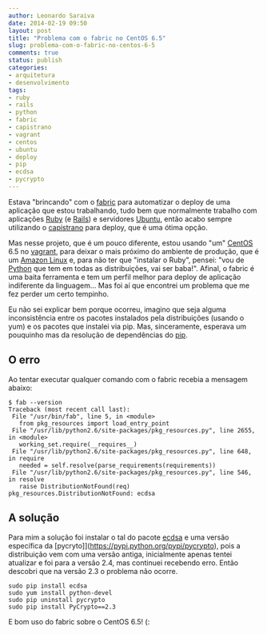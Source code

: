 ```yaml
---
author: Leonardo Saraiva
date: 2014-02-19 09:50
layout: post
title: "Problema com o fabric no CentOS 6.5"
slug: problema-com-o-fabric-no-centos-6-5
comments: true
status: publish
categories:
- arquitetura
- desenvolvimento
tags:
- ruby
- rails
- python
- fabric
- capistrano
- vagrant
- centos
- ubuntu
- deploy
- pip
- ecdsa
- pycrypto
---
```


Estava "brincando" com o [fabric](http://fabfile.org) para automatizar o deploy de uma aplicação que estou trabalhando, tudo bem que normalmente trabalho com aplicações [Ruby](http://ruby-lang.org) (e [Rails](http://rubyonrails.org)) e servidores [Ubuntu](http://ubuntu.com), então acabo sempre utilizando o [capistrano](http://capistranorb.com) para deploy, que é uma ótima opção.

Mas nesse projeto, que é um pouco diferente, estou usando "um" [CentOS](http://centos.org/) 6.5 no [vagrant](http://vagrantup.com), para deixar o mais próximo do ambiente de produção, que é um [Amazon Linux](http://aws.amazon.com/amazon-linux-ami/) e, para não ter que "instalar o Ruby", pensei: "vou de [Python](http://python.org) que tem em todas as distribuições, vai ser baba!". Afinal, o fabric é uma baita ferramenta e tem um perfil melhor para deploy de aplicação indiferente da linguagem... Mas foi aí que encontrei um problema que me fez perder um certo tempinho.

Eu não sei explicar bem porque ocorreu, imagino que seja alguma inconsistência entre os pacotes instalados pela distribuições (usando o yum) e os pacotes que instalei via pip. Mas, sinceramente, esperava um pouquinho mas da resolução de dependências do [pip](https://pypi.python.org/pypi/pip).

## O erro

Ao tentar executar qualquer comando com o fabric recebia a mensagem abaixo:

    $ fab --version
    Traceback (most recent call last):
     File "/usr/bin/fab", line 5, in <module>
       from pkg_resources import load_entry_point
     File "/usr/lib/python2.6/site-packages/pkg_resources.py", line 2655, in <module>
       working_set.require(__requires__)
     File "/usr/lib/python2.6/site-packages/pkg_resources.py", line 648, in require
       needed = self.resolve(parse_requirements(requirements))
     File "/usr/lib/python2.6/site-packages/pkg_resources.py", line 546, in resolve
       raise DistributionNotFound(req)
    pkg_resources.DistributionNotFound: ecdsa

## A solução

Para mim a solução foi instalar o tal do pacote [ecdsa](https://pypi.python.org/pypi/ecdsa) e uma versão específica da [pycryto]](https://pypi.python.org/pypi/pycrypto), pois a distribuição vem com uma versão antiga, inicialmente apenas tentei atualizar e foi para a versão 2.4, mas continuei recebendo erro. Então descobri que na versão 2.3 o problema não ocorre.

    sudo pip install ecdsa
    sudo yum install python-devel
    sudo pip uninstall pycrypto
    sudo pip install PyCrypto==2.3

E bom uso do fabric sobre o CentOS 6.5! (: